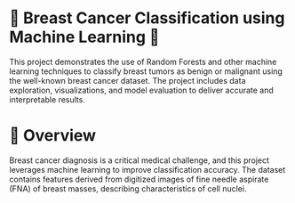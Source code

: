 # 🎯 Breast Cancer Classification using Machine Learning 🚀

This project demonstrates the use of Random Forests and other machine learning techniques to classify breast tumors as benign or malignant using the well-known breast cancer dataset. The project includes data exploration, visualizations, and model evaluation to deliver accurate and interpretable results.

# 📝 Overview
Breast cancer diagnosis is a critical medical challenge, and this project leverages machine learning to improve classification accuracy. The dataset contains features derived from digitized images of fine needle aspirate (FNA) of breast masses, describing characteristics of cell nuclei.



